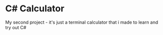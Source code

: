 # C# Calculator
My second project - it's just a terminal calculator that i made to learn and try out C#
